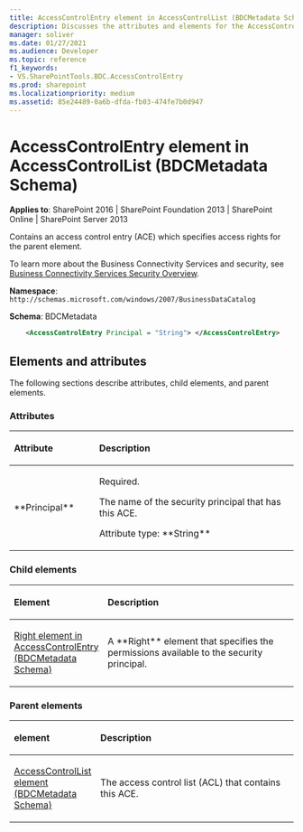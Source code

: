 ```yaml
---
title: AccessControlEntry element in AccessControlList (BDCMetadata Schema)
description: Discusses the attributes and elements for the AccessControlEntry element in AccessControlList (BDCMetadata Schema).
manager: soliver
ms.date: 01/27/2021
ms.audience: Developer
ms.topic: reference
f1_keywords:
- VS.SharePointTools.BDC.AccessControlEntry
ms.prod: sharepoint
ms.localizationpriority: medium
ms.assetid: 85e24489-0a6b-dfda-fb03-474fe7b0d947
---
```


# AccessControlEntry element in AccessControlList (BDCMetadata Schema)

**Applies to**: SharePoint 2016 | SharePoint Foundation 2013 | SharePoint Online | SharePoint Server 2013

Contains an access control entry (ACE) which specifies access rights for the parent element.

To learn more about the Business Connectivity Services and security, see [Business Connectivity Services Security Overview](https://technet.microsoft.com/library/ee661734(office.14).aspx).

**Namespace**: `http://schemas.microsoft.com/windows/2007/BusinessDataCatalog`

**Schema**: BDCMetadata

```XML
    <AccessControlEntry Principal = "String"> </AccessControlEntry>
```

## Elements and attributes

The following sections describe attributes, child elements, and parent elements.

### Attributes

<table>
<colgroup>
<col width="30%" />
<col width="70%" />
</colgroup>
<thead>
<tr class="header">
<th align="left"><p>Attribute</p></th>
<th align="left"><p>Description</p></th>
</tr>
</thead>
<tbody>
<tr class="odd">
<td align="left"><p>**Principal**</p></td>
<td align="left"><p>Required.</p>
<p>The name of the security principal that has this ACE.</p>
<p>Attribute type: **String**</p></td>
</tr>
</tbody>
</table>

### Child elements

<table>
<colgroup>
<col width="30%" />
<col width="70%" />
</colgroup>
<thead>
<tr class="header">
<th align="left"><p>Element</p></th>
<th align="left"><p>Description</p></th>
</tr>
</thead>
<tbody>
<tr class="odd">
<td align="left"><p><span sdata="link"><a href="right-element-in-accesscontrolentry-bdcmetadata-schema.md">Right element in AccessControlEntry (BDCMetadata Schema)</a></span></p></td>
<td align="left"><p>A **Right** element that specifies the permissions available to the security principal.</p></td>
</tr>
</tbody>
</table>

### Parent elements

<table>
<colgroup>
<col width="30%" />
<col width="70%" />
</colgroup>
<thead>
<tr class="header">
<th align="left"><p>element</p></th>
<th align="left"><p>Description</p></th>
</tr>
</thead>
<tbody>
<tr class="odd">
<td align="left"><p><span sdata="link"><a href="accesscontrollist-element-bdcmetadata-schema.md">AccessControlList element (BDCMetadata Schema)</a></span></p></td>
<td align="left"><p>The access control list (ACL) that contains this ACE.</p></td>
</tr>
</tbody>
</table>








